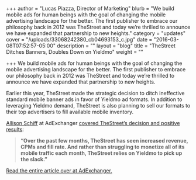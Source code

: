 +++
author = "Lucas Piazza, Director of Marketing"
blurb = "We build mobile ads for human beings with the goal of changing the mobile advertising landscape for the better. The first publisher to embrace our philosophy back in 2012 was TheStreet and today we’re thrilled to announce we have expanded that partnership to new heights."
category = "updates"
cover = "/uploads/33068242380_cb04693153_c.jpg"
date = "2016-03-08T07:52:57-05:00"
description = ""
layout = "blog"
title = "TheStreet Ditches Banners, Doubles Down on Yieldmo"
weight = ""

+++
We build mobile ads for human beings with the goal of changing the mobile advertising landscape for the better. The first publisher to embrace our philosophy back in 2012 was TheStreet and today we’re thrilled to announce we have expanded that partnership to new heights.

Earlier this year, TheStreet made the strategic decision to ditch ineffective standard mobile banner ads in favor of Yieldmo ad formats. In addition to leveraging Yieldmo demand, TheStreet is also planning to sell our formats to their top advertisers to fill available mobile inventory.

[Allison Schiff](http://twitter.com/oschiffey) at AdExchanger [covered TheStreet’s decision and positive results](http://adexchanger.com/publishers/mobile-banners-way-thestreet/):

> **“Over the past few months, TheStreet has seen increased revenue, CPMs and fill rate. And rather than struggling to monetize all of its mobile traffic each month, TheStreet relies on Yieldmo to pick up the slack.”**

[Read the entire article over at AdExchanger.](http://adexchanger.com/publishers/mobile-banners-way-thestreet/)